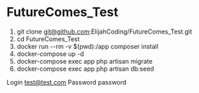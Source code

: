# FutureComes_Test

1. git clone git@github.com:ElijahCoding/FutureComes_Test.git
2. cd FutureComes_Test
3. docker run --rm -v $(pwd):/app composer install
4. docker-compose up -d
5. docker-compose exec app php artisan migrate
6. docker-compose exec app php artisan db:seed


Login test@test.com
Password password
